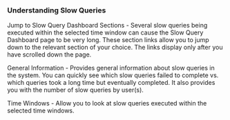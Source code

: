 ### Understanding Slow Queries

Jump to Slow Query Dashboard Sections - Several slow queries being executed within the selected time window can cause
the Slow Query Dashboard page to be very long. These section links allow you to jump down to the relevant section of
your choice. The links display only after you have scrolled down the page.

General Information - Provides general information about slow queries in the system. You can quickly see which slow
queries failed to complete vs. which queries took a long time but eventually completed. It also provides you with the
number of slow queries by user(s).

Time Windows - Allow you to look at slow queries executed within the selected time windows.
